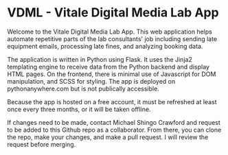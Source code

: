 # VDML - Vitale Digital Media Lab App

Welcome to the Vitale Digital Media Lab App. This web application helps automate repetitive parts of the lab consultants' job including sending late equipment emails, processing late fines, and analyzing booking data.

The application is written in Python using Flask. It uses the Jinja2 templating engine to receive data from the Python backend and display HTML pages. On the frontend, there is minimal use of Javascript for DOM manipulation, and SCSS for styling. The app is deployed on pythonanywhere.com but is not publically accessible.

Because the app is hosted on a free account, it must be refreshed at least once every three months, or it will be taken offline.

If changes need to be made, contact Michael Shingo Crawford and request to be added to this Github repo as a collaborator. From there, you can clone the repo, make your changes, and make a pull request. I will review the request before merging.
